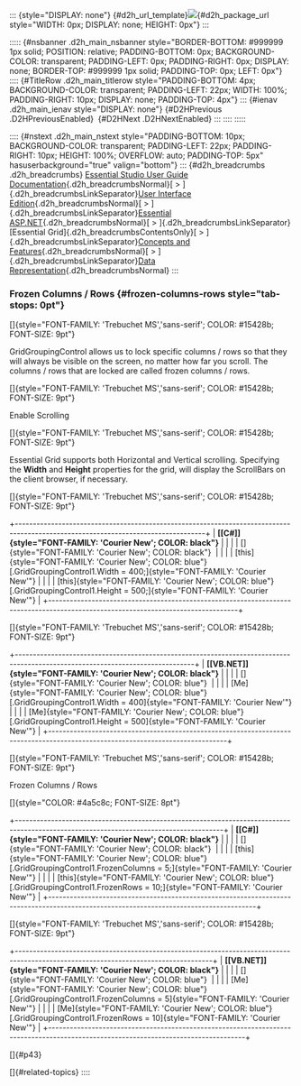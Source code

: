 ::: {style="DISPLAY: none"}
[](ms-xhelp:///?Id=d2h_url_template){#d2h_url_template}![](!package_url!){#d2h_package_url style="WIDTH: 0px; DISPLAY: none; HEIGHT: 0px"}
:::

::::: {#nsbanner .d2h_main_nsbanner style="BORDER-BOTTOM: #999999 1px solid; POSITION: relative; PADDING-BOTTOM: 0px; BACKGROUND-COLOR: transparent; PADDING-LEFT: 0px; PADDING-RIGHT: 0px; DISPLAY: none; BORDER-TOP: #999999 1px solid; PADDING-TOP: 0px; LEFT: 0px"}
:::: {#TitleRow .d2h_main_titlerow style="PADDING-BOTTOM: 4px; BACKGROUND-COLOR: transparent; PADDING-LEFT: 22px; WIDTH: 100%; PADDING-RIGHT: 10px; DISPLAY: none; PADDING-TOP: 4px"}
::: {#ienav .d2h_main_ienav style="DISPLAY: none"}
[](ms-xhelp:///?Id=70802376-cb81-4f43-b769-0fd61e577fae){#D2HPrevious .D2HPreviousEnabled}  [](ms-xhelp:///?Id=6d8cfa48-0627-47da-a014-999f759b3dcf){#D2HNext .D2HNextEnabled}
:::
::::
:::::

:::: {#nstext .d2h_main_nstext style="PADDING-BOTTOM: 10px; BACKGROUND-COLOR: transparent; PADDING-LEFT: 22px; PADDING-RIGHT: 10px; HEIGHT: 100%; OVERFLOW: auto; PADDING-TOP: 5px" hasuserbackground="true" valign="bottom"}
::: {#d2h_breadcrumbs .d2h_breadcrumbs}
[Essential Studio User Guide Documentation](ms-xhelp:///?Id=12457748-09e3-4d74-a240-8e049cedf030){.d2h_breadcrumbsNormal}[ \> ]{.d2h_breadcrumbsLinkSeparator}[User Interface Edition](ms-xhelp:///?Id=c29296b7-531c-413b-a0ec-488ca1f7f669){.d2h_breadcrumbsNormal}[ \> ]{.d2h_breadcrumbsLinkSeparator}[Essential ASP.NET](ms-xhelp:///?Id=25c35330-c127-4dad-9a92-ed79dc7261a6){.d2h_breadcrumbsNormal}[ \> ]{.d2h_breadcrumbsLinkSeparator}[Essential Grid]{.d2h_breadcrumbsContentsOnly}[ \> ]{.d2h_breadcrumbsLinkSeparator}[Concepts and Features](ms-xhelp:///?Id=9e489974-524d-457c-9881-e458b1321685){.d2h_breadcrumbsNormal}[ \> ]{.d2h_breadcrumbsLinkSeparator}[Data Representation](ms-xhelp:///?Id=655eb33e-7999-4728-9936-2c769f430e87){.d2h_breadcrumbsNormal}
:::

### Frozen Columns / Rows {#frozen-columns-rows style="tab-stops: 0pt"}

[]{style="FONT-FAMILY: 'Trebuchet MS','sans-serif'; COLOR: #15428b; FONT-SIZE: 9pt"} 

GridGroupingControl allows us to lock specific columns / rows so that they will always be visible on the screen, no matter how far you scroll. The columns / rows that are locked are called frozen columns / rows.

[]{style="FONT-FAMILY: 'Trebuchet MS','sans-serif'; COLOR: #15428b; FONT-SIZE: 9pt"} 

Enable Scrolling

[]{style="FONT-FAMILY: 'Trebuchet MS','sans-serif'; COLOR: #15428b; FONT-SIZE: 9pt"} 

Essential Grid supports both Horizontal and Vertical scrolling. Specifying the **Width** and **Height** properties for the grid, will display the ScrollBars on the client browser, if necessary.

[]{style="FONT-FAMILY: 'Trebuchet MS','sans-serif'; COLOR: #15428b; FONT-SIZE: 9pt"} 

+----------------------------------------------------------------------------------------------------------------------------------+
| **[\[C#\]]{style="FONT-FAMILY: 'Courier New'; COLOR: black"}**                                                                   |
|                                                                                                                                  |
| []{style="FONT-FAMILY: 'Courier New'; COLOR: black"}                                                                             |
|                                                                                                                                  |
| [this]{style="FONT-FAMILY: 'Courier New'; COLOR: blue"}[.GridGroupingControl1.Width = 400;]{style="FONT-FAMILY: 'Courier New'"}  |
|                                                                                                                                  |
| [this]{style="FONT-FAMILY: 'Courier New'; COLOR: blue"}[.GridGroupingControl1.Height = 500;]{style="FONT-FAMILY: 'Courier New'"} |
+----------------------------------------------------------------------------------------------------------------------------------+

[]{style="FONT-FAMILY: 'Trebuchet MS','sans-serif'; COLOR: #15428b; FONT-SIZE: 9pt"} 

+-------------------------------------------------------------------------------------------------------------------------------+
| **[\[VB.NET\]]{style="FONT-FAMILY: 'Courier New'; COLOR: black"}**                                                            |
|                                                                                                                               |
| []{style="FONT-FAMILY: 'Courier New'; COLOR: blue"}                                                                           |
|                                                                                                                               |
| [Me]{style="FONT-FAMILY: 'Courier New'; COLOR: blue"}[.GridGroupingControl1.Width = 400]{style="FONT-FAMILY: 'Courier New'"}  |
|                                                                                                                               |
| [Me]{style="FONT-FAMILY: 'Courier New'; COLOR: blue"}[.GridGroupingControl1.Height = 500]{style="FONT-FAMILY: 'Courier New'"} |
+-------------------------------------------------------------------------------------------------------------------------------+

[]{style="FONT-FAMILY: 'Trebuchet MS','sans-serif'; COLOR: #15428b; FONT-SIZE: 9pt"} 

Frozen Columns / Rows

[]{style="COLOR: #4a5c8c; FONT-SIZE: 8pt"} 

+---------------------------------------------------------------------------------------------------------------------------------------+
| **[\[C#\]]{style="FONT-FAMILY: 'Courier New'; COLOR: black"}**                                                                        |
|                                                                                                                                       |
| []{style="FONT-FAMILY: 'Courier New'; COLOR: black"}                                                                                  |
|                                                                                                                                       |
| [this]{style="FONT-FAMILY: 'Courier New'; COLOR: blue"}[.GridGroupingControl1.FrozenColumns = 5;]{style="FONT-FAMILY: 'Courier New'"} |
|                                                                                                                                       |
| [this]{style="FONT-FAMILY: 'Courier New'; COLOR: blue"}[.GridGroupingControl1.FrozenRows = 10;]{style="FONT-FAMILY: 'Courier New'"}   |
+---------------------------------------------------------------------------------------------------------------------------------------+

[]{style="FONT-FAMILY: 'Trebuchet MS','sans-serif'; COLOR: #15428b; FONT-SIZE: 9pt"} 

+------------------------------------------------------------------------------------------------------------------------------------+
| **[\[VB.NET\]]{style="FONT-FAMILY: 'Courier New'; COLOR: black"}**                                                                 |
|                                                                                                                                    |
| []{style="FONT-FAMILY: 'Courier New'; COLOR: blue"}                                                                                |
|                                                                                                                                    |
| [Me]{style="FONT-FAMILY: 'Courier New'; COLOR: blue"}[.GridGroupingControl1.FrozenColumns = 5]{style="FONT-FAMILY: 'Courier New'"} |
|                                                                                                                                    |
| [Me]{style="FONT-FAMILY: 'Courier New'; COLOR: blue"}[.GridGroupingControl1.FrozenRows = 10]{style="FONT-FAMILY: 'Courier New'"}   |
+------------------------------------------------------------------------------------------------------------------------------------+

[]{#p43} 

[]{#related-topics}
::::
